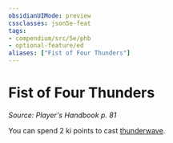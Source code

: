 ```yaml
---
obsidianUIMode: preview
cssclasses: json5e-feat
tags:
- compendium/src/5e/phb
- optional-feature/ed
aliases: ["Fist of Four Thunders"]
---
```

# Fist of Four Thunders
*Source: Player's Handbook p. 81*  

You can spend 2 ki points to cast [thunderwave](5E2014官方资源/spells/thunderwave.md).